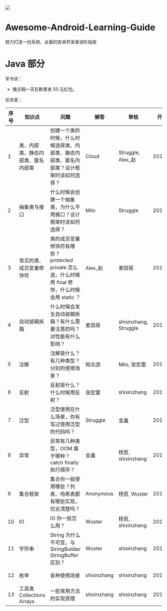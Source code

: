 
![](https://avatars3.githubusercontent.com/u/32798425?s=400&u=e2ad1a5a21fc71ff2f8511866395beca599656f9&v=4)

# Awesome-Android-Learning-Guide

努力打造一份系统、全面的安卓开发者进阶指南

# Java 部分

军令状：

- 晚交稿一天在群里发 50 元红包。

任务表：

|序号| 知识点 | 问题 | 解答 | 审核 | 开始时间 | 最晚交稿| 备注
| --- | --- | --- | --- | --- | --- | --- | --- |
| 1 | 类、内部类、静态内部类、匿名内部类 | 创建一个类的时候，什么时候选择类、内部类、静态内部类、匿名内部类？设计框架时该如何选择？ | Cloud | Struggle, Alex_赵 | 2017.10.17 | 2017.10.24 | |
| 2 | 抽象类与接口 | 什么时候会创建一个抽象类，为什么不用接口？设计框架时该如何选择？| Milo | Struggle | 2017.10.17 | 2017.10.24 | |
| 3 | 常见的类、成员变量修饰符 | 类的成员变量修饰符有哪些？protected private 怎么选，什么时候用 final 修饰，什么时候会用 static ？| Alex_赵 | 麦田哥 | 2017.10.17 | 2017.10.31| 项目紧，申请 2 周时间 |
| 4 | 自动装箱拆箱 | 什么时候会发生自动装箱拆箱？有什么需要注意的吗？对性能有什么影响？| 麦田哥 | shixinzhang, Struggle | 2017.10.17 | 2017.10.31 | 项目紧，申请 2 周; 希望可以涉及 SparseArray  ArrayMap |
| 5 | 注解 | 注解是什么？有几种类型？分别的使用场景？| 知北游 | Milo, 张宏雷  | 2017.10.17 | 2017.10.24 | |
| 6 | 反射 | 反射是什么？什么时候用反射？| 张宏雷 | shixinzhang| 2017.10.17 | 2017.10.31 |项目紧，申请 2 周时间 |
| 7 | 泛型| 泛型使用在什么场景，你有写过使用泛型的代码吗？| Struggle | 金鑫 | 2017.10.17 | 2017.10.24 | |
| 8 | 异常 | 异常有几种类型，OOM 属于哪种？catch finally 执行顺序？| 金鑫 | 杨哲, shixinzhang | 2017.10.17 | 2017.10.24 | |
| 9 | 集合框架 | 集合你一般使用哪些？列表、哈希表都有哪些实现，优劣清楚吗？| Anonymous | 杨哲, Wuster | 2017.10.17 | 2017.11.07 | 内容比较多，时间延迟至 3 周 |
| 10 | IO | IO 你一般怎么用？| Wuster | 杨哲, shixinzhang | 2017.10.17 | 2017.10.24 | 最好可以结合装饰模式|
| 11 | 字符串 | String 为什么不可变，与 StringBuilder StringBuffer 区别？| Wuster | shixinzhang | 2017.10.17 | 2017.10.24 | |
| 12 | 枚举 | 各种使用场景| shixinzhang | shixinzhang | 2017.10.17 | 2017.10.24 | 涉及单例模式 |
| 13 | 工具类 Collections Arrays | 一些常用方法的实现原理| shixinzhang | shixinzhang | 2017.10.17 | 2017.10.28 | 第二篇，推迟一点 |


